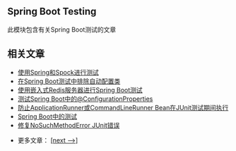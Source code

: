 ## Spring Boot Testing

此模块包含有关Spring Boot测试的文章

## 相关文章

+ [使用Spring和Spock进行测试](http://tu-yucheng.github.io/springboot/2023/05/12/spring-spock-testing.html)
+ [在Spring Boot测试中排除自动配置类](http://tu-yucheng.github.io/springboot/2023/05/12/spring-boot-exclude-auto-configuration-test.html)
+ [使用嵌入式Redis服务器进行Spring Boot测试](http://tu-yucheng.github.io/springboot/2023/05/12/spring-embedded-redis.html)
+ [测试Spring Boot中的@ConfigurationProperties](http://tu-yucheng.github.io/springboot/2023/05/12/spring-boot-testing-configurationproperties.html)
+ [防止ApplicationRunner或CommandLineRunner Bean在JUnit测试期间执行](http://tu-yucheng.github.io/springboot/2023/05/12/spring-junit-prevent-runner-beans-testing-execution.html)
+ [Spring Boot中的测试](http://tu-yucheng.github.io/springboot/2023/05/12/spring-boot-testing.html)
+ [修复NoSuchMethodError JUnit错误](http://tu-yucheng.github.io/springboot/2023/05/12/junit-nosuchmethoderror.html)

- 更多文章： [[next -->]](../spring-boot-testing-2/README.md)